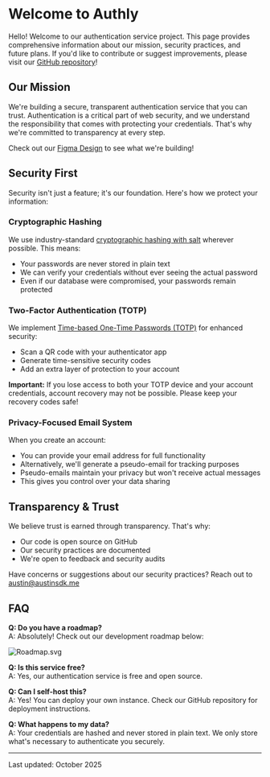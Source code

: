 # Welcome to Authly

Hello! Welcome to our authentication service project. This page provides comprehensive information about our mission, security practices, and future plans. If you'd like to contribute or suggest improvements, please visit our [GitHub repository](https://github.com/AustinSDK/Authincation-service/)!

## Our Mission

We're building a secure, transparent authentication service that you can trust. Authentication is a critical part of web security, and we understand the responsibility that comes with protecting your credentials. That's why we're committed to transparency at every step.

Check out our [Figma Design](https://www.figma.com/design/94cGUnCbpsUTiaoy4hOaGT/Authly?node-id=9-89&t=tLfbOrG3zFTiA5EL-1) to see what we're building!

## Security First

Security isn't just a feature; it's our foundation. Here's how we protect your information:

### Cryptographic Hashing

We use industry-standard [cryptographic hashing with salt](https://en.wikipedia.org/wiki/Cryptographic_hash_function) wherever possible. This means:

- Your passwords are never stored in plain text
- We can verify your credentials without ever seeing the actual password
- Even if our database were compromised, your passwords remain protected

### Two-Factor Authentication (TOTP)

We implement [Time-based One-Time Passwords (TOTP)](https://en.wikipedia.org/wiki/Time-based_one-time_password) for enhanced security:

- Scan a QR code with your authenticator app
- Generate time-sensitive security codes
- Add an extra layer of protection to your account

**Important:** If you lose access to both your TOTP device and your account credentials, account recovery may not be possible. Please keep your recovery codes safe!

### Privacy-Focused Email System

When you create an account:

- You can provide your email address for full functionality
- Alternatively, we'll generate a pseudo-email for tracking purposes
- Pseudo-emails maintain your privacy but won't receive actual messages
- This gives you control over your data sharing

## Transparency & Trust

We believe trust is earned through transparency. That's why:

- Our code is open source on GitHub
- Our security practices are documented
- We're open to feedback and security audits

Have concerns or suggestions about our security practices? Reach out to [austin@austinsdk.me](mailto:austin@austinsdk.me)

## FAQ

**Q: Do you have a roadmap?**  
A: Absolutely! Check out our development roadmap below:

![Roadmap.svg](/public/Roadmap.svg)

**Q: Is this service free?**  
A: Yes, our authentication service is free and open source.

**Q: Can I self-host this?**  
A: Yes! You can deploy your own instance. Check our GitHub repository for deployment instructions.

**Q: What happens to my data?**  
A: Your credentials are hashed and never stored in plain text. We only store what's necessary to authenticate you securely.

---

Last updated: October 2025
